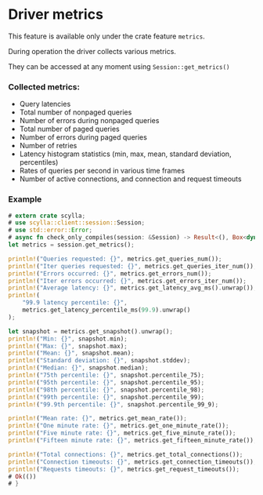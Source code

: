 # Driver metrics

This feature is available only under the crate feature `metrics`.

During operation the driver collects various metrics.

They can be accessed at any moment using `Session::get_metrics()`

### Collected metrics:
* Query latencies
* Total number of nonpaged queries
* Number of errors during nonpaged queries
* Total number of paged queries
* Number of errors during paged queries
* Number of retries
* Latency histogram statistics (min, max, mean, standard deviation, percentiles)
* Rates of queries per second in various time frames
* Number of active connections, and connection and request timeouts

### Example
```rust
# extern crate scylla;
# use scylla::client::session::Session;
# use std::error::Error;
# async fn check_only_compiles(session: &Session) -> Result<(), Box<dyn Error>> {
let metrics = session.get_metrics();

println!("Queries requested: {}", metrics.get_queries_num());
println!("Iter queries requested: {}", metrics.get_queries_iter_num());
println!("Errors occurred: {}", metrics.get_errors_num());
println!("Iter errors occurred: {}", metrics.get_errors_iter_num());
println!("Average latency: {}", metrics.get_latency_avg_ms().unwrap());
println!(
    "99.9 latency percentile: {}",
    metrics.get_latency_percentile_ms(99.9).unwrap()
);

let snapshot = metrics.get_snapshot().unwrap();
println!("Min: {}", snapshot.min);
println!("Max: {}", snapshot.max);
println!("Mean: {}", snapshot.mean);
println!("Standard deviation: {}", snapshot.stddev);
println!("Median: {}", snapshot.median);
println!("75th percentile: {}", snapshot.percentile_75);
println!("95th percentile: {}", snapshot.percentile_95);
println!("98th percentile: {}", snapshot.percentile_98);
println!("99th percentile: {}", snapshot.percentile_99);
println!("99.9th percentile: {}", snapshot.percentile_99_9);

println!("Mean rate: {}", metrics.get_mean_rate());
println!("One minute rate: {}", metrics.get_one_minute_rate());
println!("Five minute rate: {}", metrics.get_five_minute_rate());
println!("Fifteen minute rate: {}", metrics.get_fifteen_minute_rate());

println!("Total connections: {}", metrics.get_total_connections());
println!("Connection timeouts: {}", metrics.get_connection_timeouts());
println!("Requests timeouts: {}", metrics.get_request_timeouts());
# Ok(())
# }
```